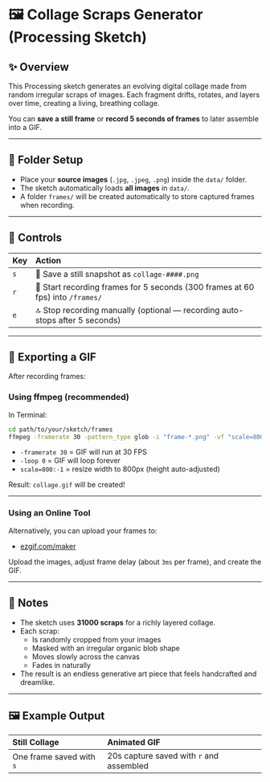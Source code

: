 # 🖼️ Collage Scraps Generator (Processing Sketch)

## ✨ Overview

This Processing sketch generates an evolving digital collage made from random irregular scraps of images.
Each fragment drifts, rotates, and layers over time, creating a living, breathing collage.

You can **save a still frame** or **record 5 seconds of frames** to later assemble into a GIF.

---

## 📂 Folder Setup

- Place your **source images** (`.jpg`, `.jpeg`, `.png`) inside the `data/` folder.
- The sketch automatically loads **all images** in `data/`.
- A folder `frames/` will be created automatically to store captured frames when recording.

---

## 🌹️ Controls

| Key | Action |
|:---|:--------|
| `s` | 📸 Save a still snapshot as `collage-####.png` |
| `r` | 🔴 Start recording frames for 5 seconds (300 frames at 60 fps) into `/frames/` |
| `e` | 🔝 Stop recording manually (optional — recording auto-stops after 5 seconds) |

---

## 🚰 Exporting a GIF

After recording frames:

### Using ffmpeg (recommended)

In Terminal:

```bash
cd path/to/your/sketch/frames
ffmpeg -framerate 30 -pattern_type glob -i "frame-*.png" -vf "scale=800:-1" -loop 0 collage.gif
```

- `-framerate 30` = GIF will run at 30 FPS
- `-loop 0` = GIF will loop forever
- `scale=800:-1` = resize width to 800px (height auto-adjusted)

Result: `collage.gif` will be created!

---

### Using an Online Tool

Alternatively, you can upload your frames to:

- [ezgif.com/maker](https://ezgif.com/maker)

Upload the images, adjust frame delay (about `3ms` per frame), and create the GIF.

---

## 🧐 Notes

- The sketch uses **31000 scraps** for a richly layered collage.
- Each scrap:
  - Is randomly cropped from your images
  - Masked with an irregular organic blob shape
  - Moves slowly across the canvas
  - Fades in naturally
- The result is an endless generative art piece that feels handcrafted and dreamlike.

---

## 🖼️ Example Output

| Still Collage | Animated GIF |
|:--------------|:-------------|
| One frame saved with `s` | 20s capture saved with `r` and assembled |
